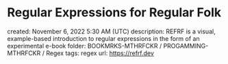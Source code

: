 # Regular Expressions for Regular Folk

created: November 6, 2022 5:30 AM (UTC)
description: REFRF is a visual, example-based introduction to regular expressions in the form of an experimental e-book
folder: BOOKMRKS-MTHRFCKR / PROGAMMING-MTHRFCKR / Regex
tags: regex
url: https://refrf.dev